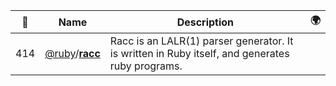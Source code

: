 |:star2: | Name | Description | 🌍|
|---|---|---|---|
|414|[@ruby](https://github.com/ruby)/[**racc**](https://github.com/ruby/racc)|Racc is an LALR(1) parser generator.  It is written in Ruby itself, and generates ruby programs.||

